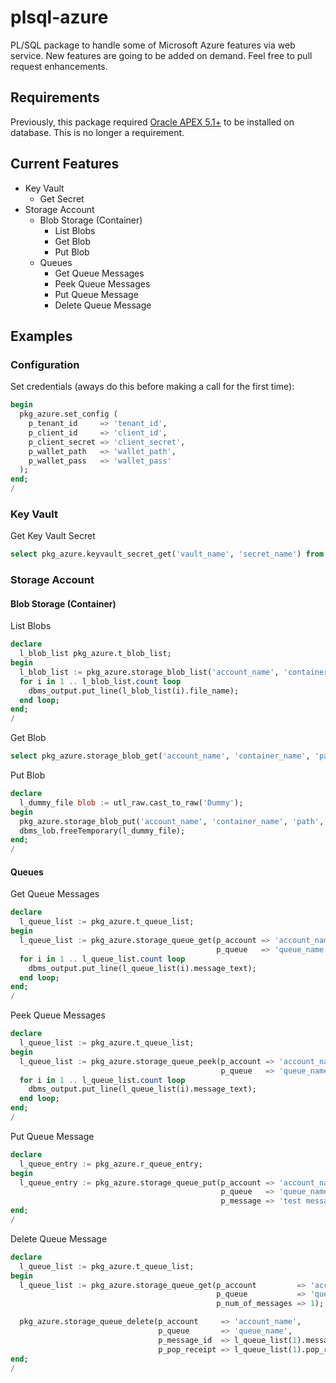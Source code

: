 # plsql-azure

PL/SQL package to handle some of Microsoft Azure features via web service. New features are going to be added on demand. Feel free to pull request enhancements.

## Requirements

Previously, this package required [Oracle APEX 5.1+](http://apex.oracle.com) to be installed on database. This is no longer a requirement.

## Current Features

- Key Vault
  - Get Secret
- Storage Account
  - Blob Storage (Container)
    - List Blobs
    - Get Blob
    - Put Blob
  - Queues
    - Get Queue Messages
    - Peek Queue Messages
    - Put Queue Message
    - Delete Queue Message

## Examples

### Configuration

Set credentials (aways do this before making a call for the first time):

````sql
begin
  pkg_azure.set_config (
    p_tenant_id     => 'tenant_id',
    p_client_id     => 'client_id',
    p_client_secret => 'client_secret',
    p_wallet_path   => 'wallet_path',
    p_wallet_pass   => 'wallet_pass'
  );
end;
/
````

### Key Vault

Get Key Vault Secret

````sql
select pkg_azure.keyvault_secret_get('vault_name', 'secret_name') from dual;
````

### Storage Account

#### Blob Storage (Container)

List Blobs

````sql
declare
  l_blob_list pkg_azure.t_blob_list;
begin
  l_blob_list := pkg_azure.storage_blob_list('account_name', 'container_name', 'prefix');
  for i in 1 .. l_blob_list.count loop
    dbms_output.put_line(l_blob_list(i).file_name);
  end loop;
end;
/
````

Get Blob

````sql
select pkg_azure.storage_blob_get('account_name', 'container_name', 'path') from dual;
````

Put Blob

````sql
declare
  l_dummy_file blob := utl_raw.cast_to_raw('Dummy');
begin
  pkg_azure.storage_blob_put('account_name', 'container_name', 'path', l_dummy_file, 'text/plain');
  dbms_lob.freeTemporary(l_dummy_file);
end;
/
````

#### Queues

Get Queue Messages

````sql
declare
  l_queue_list := pkg_azure.t_queue_list;
begin
  l_queue_list := pkg_azure.storage_queue_get(p_account => 'account_name',
                                              p_queue   => 'queue_name');
  for i in 1 .. l_queue_list.count loop
    dbms_output.put_line(l_queue_list(i).message_text);
  end loop;
end;
/
````

Peek Queue Messages

````sql
declare
  l_queue_list := pkg_azure.t_queue_list;
begin
  l_queue_list := pkg_azure.storage_queue_peek(p_account => 'account_name',
                                               p_queue   => 'queue_name');
  for i in 1 .. l_queue_list.count loop
    dbms_output.put_line(l_queue_list(i).message_text);
  end loop;
end;
/
````

Put Queue Message

````sql
declare
  l_queue_entry := pkg_azure.r_queue_entry;
begin
  l_queue_entry := pkg_azure.storage_queue_put(p_account => 'account_name',
                                               p_queue   => 'queue_name',
                                               p_message => 'test message');
end;
/
````

Delete Queue Message

````sql
declare
  l_queue_list := pkg_azure.t_queue_list;
begin
  l_queue_list := pkg_azure.storage_queue_get(p_account         => 'account_name',
                                              p_queue           => 'queue_name',
                                              p_num_of_messages => 1);

  pkg_azure.storage_queue_delete(p_account     => 'account_name',
                                 p_queue       => 'queue_name',
                                 p_message_id  => l_queue_list(1).message_id,
                                 p_pop_receipt => l_queue_list(1).pop_receipt);
end;
/
````
